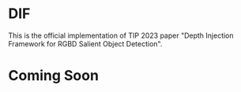 # DIF
This is the official implementation of TIP 2023 paper "Depth Injection Framework for RGBD Salient Object Detection".

# Coming Soon
